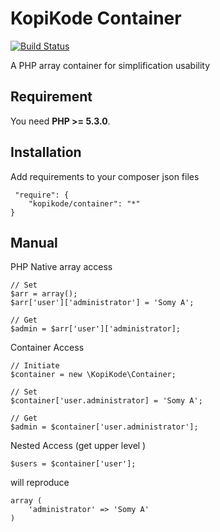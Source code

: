 # KopiKode Container


[![Build Status](https://travis-ci.org/somy/Container.svg?branch=master)](https://travis-ci.org/somy/Container)

A PHP array container for simplification usability

## Requirement

You need **PHP >= 5.3.0**.

## Installation

Add requirements to your composer json files


     "require": {
        "kopikode/container": "*"
    }

## Manual

PHP Native array access
    
    // Set
    $arr = array();
    $arr['user']['administrator'] = 'Somy A';

    // Get
    $admin = $arr['user']['administrator];

Container Access

    // Initiate 
    $container = new \KopiKode\Container;

    // Set
    $container['user.administrator] = 'Somy A';
    
    // Get
    $admin = $container['user.administrator'];

Nested Access (get upper level )
    
    $users = $container['user'];

will reproduce 
    
    array (
        'administrator' => 'Somy A'
    )